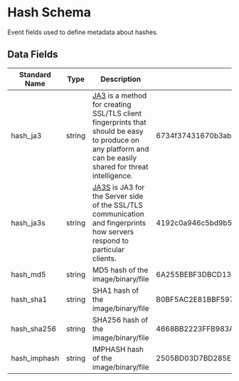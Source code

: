 # Hash Schema

Event fields used to define metadata about hashes.

## Data Fields

| Standard Name | Type | Description | Sample Value |
|--------|---------|-------|-------|
| hash_ja3 | string | [JA3]([https://github.com/salesforce/ja3) is a method for creating SSL/TLS client fingerprints that should be easy to produce on any platform and can be easily shared for threat intelligence. | 6734f37431670b3ab4292b8f60f29984 |
| hash_ja3s | string | [JA3S]([https://github.com/salesforce/ja3) is JA3 for the Server side of the SSL/TLS communication and fingerprints how servers respond to particular clients. | 4192c0a946c5bd9b544b4656d9f624a4 |
| hash_md5 | string | MD5 hash of the image/binary/file | 6A255BEBF3DBCD13585538ED47DBAFD7 |
| hash_sha1 | string | SHA1 hash of the image/binary/file | B0BF5AC2E81BBF597FAD5F349FEEB32CAC449FA2 |
| hash_sha256 | string | SHA256 hash of the image/binary/file | 4668BB2223FFB983A5F1273B9E3D9FA2C5CE4A0F1FB18CA5C1B285762020073C |
| hash_imphash | string | IMPHASH hash of the image/binary/file | 2505BD03D7BD285E50CE89CEC02B333B |